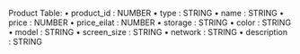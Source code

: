 Product Table:
• product_id : NUMBER
• type : STRING
• name : STRING
• price : NUMBER
• price_eilat : NUMBER
• storage : STRING
• color : STRING
• model : STRING
• screen_size : STRING
• network : STRING
• description : STRING